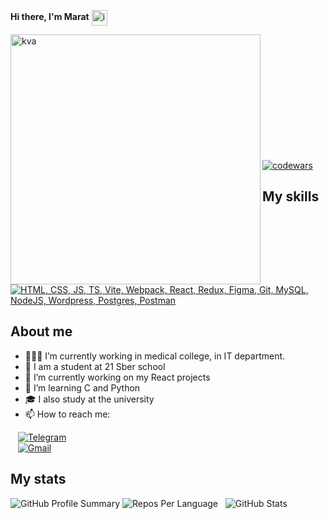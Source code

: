 <p align="left">
  <strong>Hi there, I'm Marat</strong>
  <img 
    src="https://encrypted-tbn0.gstatic.com/images?q=tbn:ANd9GcSaNZFIk73yb9p4nNtxi27Nyv9K6Nth_wZJCA&s" 
    alt="icon" 
    width="25" 
    height="25" 
    align="absmiddle" 
  />
</p>
<img align="left" src="https://steamuserimages-a.akamaihd.net/ugc/954101135156565426/21D9841F8E03ED30D91A7720388E1E8D3A464FC0/?imw=5000&imh=5000&ima=fit&impolicy=Letterbox&imcolor=%23000000&letterbox=false" alt="kva" width="400"/>
<br><br><br><br><br><br><br><br><br><br><br>

[![codewars](https://www.codewars.com/users/Marat69/badges/large)](https://www.codewars.com/users/Marat69)

## My skills
[![HTML, CSS, JS, TS, Vite, Webpack, React, Redux, Figma, Git, MySQL, NodeJS, Wordpress, Postgres, Postman](https://skillicons.dev/icons?i=html,css,js,ts,vite,webpack,react,redux,figma,git,mysql,nodejs,wordpress,postgres,postman)](https://skillicons.dev)  

## About me

- 👨🏻‍💻 I’m currently working in medical college, in IT department.
- 🌱 I am a student at 21 Sber school
- 🔭 I’m currently working on my React projects
- 🐍 I’m learning C and Python
- 🎓 I also study at the university
- 📫 How to reach me: <br>

&nbsp;&nbsp;&nbsp;[![Telegram](https://img.shields.io/badge/Telegram-2CA5E0?style=for-the-badge&logo=telegram&logoColor=white)](https://t.me/marat_pliev) <br>
&nbsp;&nbsp;&nbsp;[![Gmail](https://img.shields.io/badge/Gmail-D14836?style=for-the-badge&logo=gmail&logoColor=white)](mailto:plievmar@gmail.com)

## My stats
![GitHub Profile Summary](http://github-profile-summary-cards.vercel.app/api/cards/profile-details?username=Ramramramzes&theme=github_dark)
![Repos Per Language](http://github-profile-summary-cards.vercel.app/api/cards/repos-per-language?username=Ramramramzes&theme=github_dark) &nbsp; ![GitHub Stats](http://github-profile-summary-cards.vercel.app/api/cards/stats?username=Ramramramzes&theme=github_dark)
